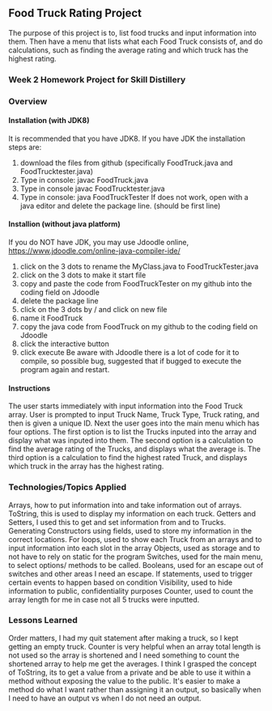 ## Food Truck Rating Project
The purpose of this project is to, list food trucks and input information into them.
Then have a menu that lists what each Food Truck consists of, and do calculations,
such as finding the average rating and which truck has the highest rating.

### Week 2 Homework Project for Skill Distillery

### Overview
#### Installation (with JDK8)
It is recommended that you have JDK8. If you have JDK the installation steps are:
1. download the files from github (specifically FoodTruck.java and FoodTrucktester.java)
2. Type in console: javac FoodTruck.java
3. Type in console javac FoodTrucktester.java
4. Type in console: java FoodTruckTester
If does not work, open with a java editor and delete the package line. (should be first line)

#### Installion (without java platform)
If you do NOT have JDK, you may use Jdoodle online, https://www.jdoodle.com/online-java-compiler-ide/
1. click on the 3 dots to rename the MyClass.java to FoodTruckTester.java
2. click on the 3 dots to make it start file
3. copy and paste the code from FoodTruckTester on my github into the coding field on Jdoodle
4. delete the package line
5. click on the 3 dots by / and click on new file
6. name it FoodTruck
7. copy the java code from FoodTruck on my github to the coding field on Jdoodle
8. click the interactive button
9. click execute
Be aware with Jdoodle there is a lot of code for it to compile, so possible bug, suggested that if bugged to execute the program again and restart.
#### Instructions
The user starts immediately with input information into the Food Truck array.
User is prompted to input Truck Name, Truck Type, Truck rating, and then is given
a unique ID.
Next the user goes into the main menu which has four options.
The first option is to list the Trucks inputed into the array and display what
was inputed into them.
The second option is a calculation to find the average rating of the Trucks,
and displays what the average is.
The third option is a calculation to find the highest rated Truck, and
displays which truck in the array has the highest rating.

### Technologies/Topics Applied
Arrays, how to put information into and take information out of arrays.
ToString, this is used to display my information on each truck.
Getters and Setters, I used this to get and set information from and to Trucks.
Generating Constructors using fields, used to store my information in the correct locations.
For loops, used to show each Truck from an arrays and to input information into each slot in the array
Objects, used as storage and to not have to rely on static for the program
Switches, used for the main menu, to select options/ methods to be called.
Booleans, used for an escape out of switches and other areas I need an escape.
If statements, used to trigger certain events to happen based on condition
Visibility, used to hide information to public, confidentiality purposes
Counter, used to count the array length for me in case not all 5 trucks were inputted.
### Lessons Learned
Order matters, I had my quit statement after making a truck, so I kept getting
an empty truck.
Counter is very helpful when an array total length is not used so the array is
shortened and I need something to count the shortened array to help me get the
averages.
I think I grasped the concept of ToString, its to get a value from a private
and be able to use it within a method without exposing the value to the public.
It's easier to make a method do what I want rather than assigning it an output,
so basically when I need to have an output vs when I do not need an output.
